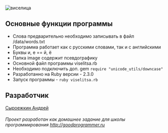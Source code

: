 ![виселица](https://games.mail.ru/pic/pc/game/picture/9d/9c068.jpeg)

## Основные функции программы

  + Слова предварительно необходимо записывать в файл /data/words.txt
  + Программа работает как с русскими словами, так и с английскими
  + Буквы и, е == й, ё
  + Папка image содержит псевдографику
  + Основной файл программы viselitsa.rb
  + Необходимо подключить доп. gem `require "unicode_utils/downcase"`
  + Разработанно на Ruby версии - 2.3.0
  + Запуск программы - `ruby viselitsa.rb`
  
## Разработчик

  [Сыроежкин Андрей](https://github.com/MrBeean)
  
###### Проект разработан как домашнее задание для школы программирования http://goodprogrammer.ru
    
